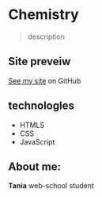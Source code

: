 # Chemistry
> description

## Site preveiw
[See my site]( https://github.com/tshuliar/chemistry.git ) on GitHub

## technologles
- HTMLS
- CSS
- JavaScript


## About me:

__Tania__ web-school student